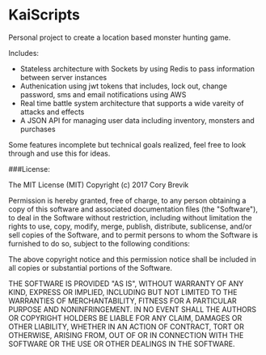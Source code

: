 KaiScripts
========

Personal project to create a location based monster hunting game. 

Includes: 

- Stateless architecture with Sockets by using Redis to pass information between server instances
- Authenication using jwt tokens that includes, lock out, change password, sms and email notifications using AWS
- Real time battle system architecture that supports a wide vareity of attacks and effects
- A JSON API for managing user data including inventory, monsters and purchases

Some features incomplete but technical goals realized, feel free to look through and use this for ideas.

###License:

The MIT License (MIT) Copyright (c) 2017 Cory Brevik

Permission is hereby granted, free of charge, to any person obtaining a copy of this software and associated documentation files (the "Software"), to deal in the Software without restriction, including without limitation the rights to use, copy, modify, merge, publish, distribute, sublicense, and/or sell copies of the Software, and to permit persons to whom the Software is furnished to do so, subject to the following conditions:

The above copyright notice and this permission notice shall be included in all copies or substantial portions of the Software.

THE SOFTWARE IS PROVIDED "AS IS", WITHOUT WARRANTY OF ANY KIND, EXPRESS OR IMPLIED, INCLUDING BUT NOT LIMITED TO THE WARRANTIES OF MERCHANTABILITY, FITNESS FOR A PARTICULAR PURPOSE AND NONINFRINGEMENT. IN NO EVENT SHALL THE AUTHORS OR COPYRIGHT HOLDERS BE LIABLE FOR ANY CLAIM, DAMAGES OR OTHER LIABILITY, WHETHER IN AN ACTION OF CONTRACT, TORT OR OTHERWISE, ARISING FROM, OUT OF OR IN CONNECTION WITH THE SOFTWARE OR THE USE OR OTHER DEALINGS IN THE SOFTWARE.